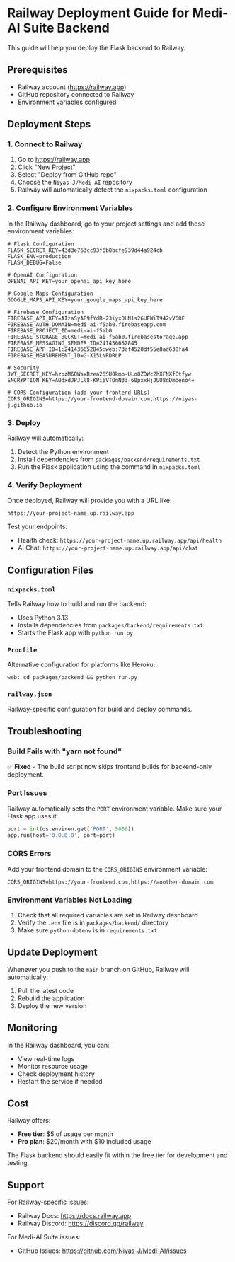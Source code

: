 # Railway Deployment Guide for Medi-AI Suite Backend

This guide will help you deploy the Flask backend to Railway.

## Prerequisites

- Railway account (https://railway.app)
- GitHub repository connected to Railway
- Environment variables configured

## Deployment Steps

### 1. Connect to Railway

1. Go to https://railway.app
2. Click "New Project"
3. Select "Deploy from GitHub repo"
4. Choose the `Niyas-J/Medi-AI` repository
5. Railway will automatically detect the `nixpacks.toml` configuration

### 2. Configure Environment Variables

In the Railway dashboard, go to your project settings and add these environment variables:

```env
# Flask Configuration
FLASK_SECRET_KEY=43d3e763cc93f6b8bcfe939d44a924cb
FLASK_ENV=production
FLASK_DEBUG=False

# OpenAI Configuration
OPENAI_API_KEY=your_openai_api_key_here

# Google Maps Configuration
GOOGLE_MAPS_API_KEY=your_google_maps_api_key_here

# Firebase Configuration
FIREBASE_API_KEY=AIzaSyAE9fYdR-23iyxOLN1s26UEWiT942vV68E
FIREBASE_AUTH_DOMAIN=medi-ai-f5ab0.firebaseapp.com
FIREBASE_PROJECT_ID=medi-ai-f5ab0
FIREBASE_STORAGE_BUCKET=medi-ai-f5ab0.firebasestorage.app
FIREBASE_MESSAGING_SENDER_ID=241436652845
FIREBASE_APP_ID=1:241436652845:web:73cf4520df55e8ad638fa4
FIREBASE_MEASUREMENT_ID=G-X15LNRDRLP

# Security
JWT_SECRET_KEY=hzpzM6QWsxRzea26SU0kmo-ULo8ZDWc2hXFNXfGtfyw
ENCRYPTION_KEY=AOdxdJPJLl8-KPi5VTOnN33_60pxxHjJUU8gDmoeno4=

# CORS Configuration (add your frontend URLs)
CORS_ORIGINS=https://your-frontend-domain.com,https://niyas-j.github.io
```

### 3. Deploy

Railway will automatically:
1. Detect the Python environment
2. Install dependencies from `packages/backend/requirements.txt`
3. Run the Flask application using the command in `nixpacks.toml`

### 4. Verify Deployment

Once deployed, Railway will provide you with a URL like:
```
https://your-project-name.up.railway.app
```

Test your endpoints:
- Health check: `https://your-project-name.up.railway.app/api/health`
- AI Chat: `https://your-project-name.up.railway.app/api/chat`

## Configuration Files

### `nixpacks.toml`
Tells Railway how to build and run the backend:
- Uses Python 3.13
- Installs dependencies from `packages/backend/requirements.txt`
- Starts the Flask app with `python run.py`

### `Procfile`
Alternative configuration for platforms like Heroku:
```
web: cd packages/backend && python run.py
```

### `railway.json`
Railway-specific configuration for build and deploy commands.

## Troubleshooting

### Build Fails with "yarn not found"
✅ **Fixed** - The build script now skips frontend builds for backend-only deployment.

### Port Issues
Railway automatically sets the `PORT` environment variable. Make sure your Flask app uses it:
```python
port = int(os.environ.get('PORT', 5000))
app.run(host='0.0.0.0', port=port)
```

### CORS Errors
Add your frontend domain to the `CORS_ORIGINS` environment variable:
```
CORS_ORIGINS=https://your-frontend.com,https://another-domain.com
```

### Environment Variables Not Loading
1. Check that all required variables are set in Railway dashboard
2. Verify the `.env` file is in `packages/backend/` directory
3. Make sure `python-dotenv` is in `requirements.txt`

## Update Deployment

Whenever you push to the `main` branch on GitHub, Railway will automatically:
1. Pull the latest code
2. Rebuild the application
3. Deploy the new version

## Monitoring

In the Railway dashboard, you can:
- View real-time logs
- Monitor resource usage
- Check deployment history
- Restart the service if needed

## Cost

Railway offers:
- **Free tier**: $5 of usage per month
- **Pro plan**: $20/month with $10 included usage

The Flask backend should easily fit within the free tier for development and testing.

## Support

For Railway-specific issues:
- Railway Docs: https://docs.railway.app
- Railway Discord: https://discord.gg/railway

For Medi-AI Suite issues:
- GitHub Issues: https://github.com/Niyas-J/Medi-AI/issues


